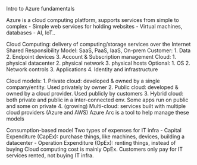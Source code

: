 Intro to Azure fundamentals

Azure is a cloud computing platform, supports services from simple to complex
	- Simple web services for holding websites
	- Virtual machines, databases
	- AI, IoT..

Cloud Computing: delivery of computing/storage services over the Internet
Shared Responsibility Model: SaaS, PaaS, IaaS, On-prem
Customer: 1. Data 2. Endpoint devices 3. Account & Subscription management
Cloud: 1. physical datacenter 2. physical network 3. physical hosts
Optional: 1. OS 2. Network controls 3. Applications 4. Identity and infrastructure

Cloud models:
	1. Private cloud: developed & owned by a single company/entity. Used privately by owner
	2. Public cloud:  developed & owned by a cloud provider. Used publicly by customers
	3. Hybrid cloud: both private and public in a inter-connected env. Some apps run on public and some on private
	4. (growing) Multi-cloud: services built with multiple cloud providers (Azure and AWS)
Azure Arc is a tool to help manage these models

Consumption-based model
Two types of expenses for IT infra
	- Capital Expenditure (CapEx): purchase things, like machines, devices, building a datacenter
	- Operation Expenditure (OpEx): renting things, instead of buying
Cloud computing cost is mainly OpEx. Customers only pay for IT services rented, not buying IT infra.

	
